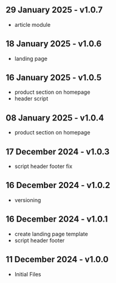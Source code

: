 ## 29 January 2025 - v1.0.7

- article module

## 18 January 2025 - v1.0.6

- landing page

## 16 January 2025 - v1.0.5

- product section on homepage
- header script

## 08 January 2025 - v1.0.4

- product section on homepage

## 17 December 2024 - v1.0.3

- script header footer fix

## 16 December 2024 - v1.0.2

- versioning

## 16 December 2024 - v1.0.1

- create landing page template
- script header footer

## 11 December 2024 - v1.0.0

- Initial Files

